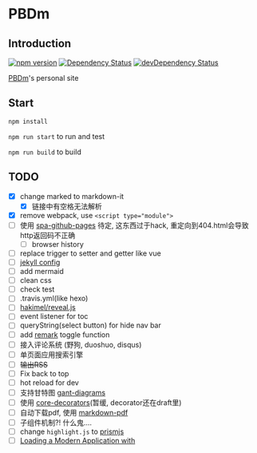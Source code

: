 # PBDm

## Introduction

[![npm version](https://badge.fury.io/js/pbdm.cc.svg)](https://www.npmjs.com/package/pbdm.cc)
[![Dependency Status](https://img.shields.io/david/pbdm/pbdm.github.com.svg?style=flat-square)](https://david-dm.org/pbdm/pbdm.github.com)
[![devDependency Status](https://img.shields.io/david/dev/pbdm/pbdm.github.com.svg?style=flat-square)](https://david-dm.org/pbdm/pbdm.github.com#info=devDependencies)

[PBDm](http://pbdm.cc)'s personal site

## Start

`npm install`

`npm run start` to run and test

`npm run build` to build

## TODO

- [X] change marked to markdown-it
  - [X] 链接中有空格无法解析
- [X] remove webpack, use `<script type="module">`
- [ ] 使用 [spa-github-pages](https://github.com/rafrex/spa-github-pages) 待定, 这东西过于hack, 重定向到404.html会导致http返回码不正确
  - [ ] browser history
- [ ] replace trigger to setter and getter like vue
- [ ] [jekyll config](https://help.github.com/articles/files-that-start-with-an-underscore-are-missing/)
- [ ] add mermaid
- [ ] clean css
- [ ] check test
- [ ] .travis.yml(like hexo)
- [ ] [hakimel/reveal.js](https://github.com/hakimel/reveal.js/)
- [ ] event listener for toc
- [ ] queryString(select button) for hide nav bar
- [ ] add [remark](https://github.com/gnab/remark) toggle function
- [ ] 接入评论系统 (野狗, duoshuo, disqus)
- [ ] 单页面应用搜索引擎
- [ ] ~~输出RSS~~
- [ ] Fix back to top
- [ ] hot reload for dev
- [ ] 支持甘特图 [gant-diagrams](https://knsv.github.io/mermaid/#gant-diagrams)
- [ ] 使用 [core-decorators](https://github.com/jayphelps/core-decorators.js)(暂缓, decorator还在draft里)
- [ ] 自动下载pdf, 使用 [markdown-pdf](https://www.npmjs.com/package/markdown-pdf)
- [ ] 子组件机制?! 什么鬼....
- [ ] change `highlight.js` to [prismjs](http://prismjs.com/)
- [ ] [Loading a Modern Application with <script type=module>](https://matthewphillips.info/posts/loading-app-with-script-module)

### pbdm.cc with playground

- [ ] add playground browser
- [ ] add other playground

### server side version(branch develop)

- [ ] 使用 [pageAccelerator](pageAccelerator)(pjax)
- [ ] webhook from github
- [ ] [nginx配置优化](http://imququ.com/post/my-nginx-conf-for-wpo.html)
- [ ] websocket, 参考 [barretlee](https://github.com/barretlee/blogChat/blob/master/index.js)
- [ ] https, http2
